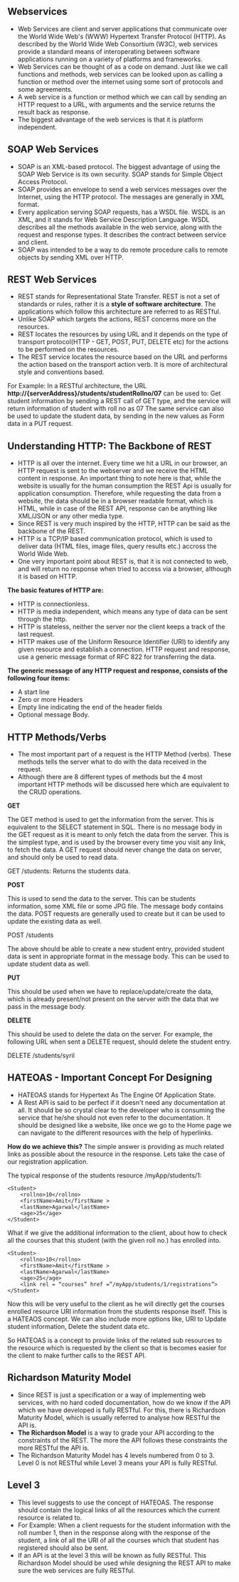 ## Webservices

* Web Services are client and server applications that communicate over the World Wide Web's (WWW) Hypertext Transfer Protocol (HTTP). As described by the World Wide Web Consortium (W3C), web services provide a standard means of interoperating between software applications running on a variety of platforms and frameworks.
* Web Services can be thought of as a code on demand. Just like we call functions and methods, web services can be looked upon as calling a function or method over the internet using some sort of protocols and some agreements.
* A web service is a function or method which we can call by sending an HTTP request to a URL, with arguments and the service returns the result back as response.
* The biggest advantage of the web services is that it is platform independent.

## SOAP Web Services
* SOAP is an XML-based protocol. The biggest advantage of using the SOAP Web Service is its own security. SOAP stands for Simple Object Access Protocol.
* SOAP provides an envelope to send a web services messages over the Internet, using the HTTP protocol. The messages are generally in XML format.
* Every application serving SOAP requests, has a WSDL file. WSDL is an XML, and it stands for Web Service Description Language. WSDL describes all the methods available in the web service, along with the request and response types. It describes the contract between service and client.
* SOAP was intended to be a way to do remote procedure calls to remote objects by sending XML over HTTP.

## REST Web Services
* REST stands for Representational State Transfer. REST is not a set of standards or rules, rather it is a **style of software architecture**. The applications which follow this architecture are referred to as RESTful.
* Unlike SOAP which targets the actions, REST concerns more on the resources. 
* REST locates the resources by using URL and it depends on the type of transport protocol(HTTP - GET, POST, PUT, DELETE etc) for the actions to be performed on the resources. 
* The REST service locates the resource based on the URL and performs the action based on the transport action verb. It is more of architectural style and conventions based.

For Example: In a RESTful architecture, the URL **http://{serverAddress}/students/studentRollno/07** can be used to: Get student information by sending a REST call of GET type, and the service will return information of student with roll no as 07
The same service can also be used to update the student data, by sending in the new values as Form data in a PUT request.

## Understanding HTTP: The Backbone of REST
* HTTP is all over the internet. Every time we hit a URL in our browser, an HTTP request is sent to the webserver and we receive the HTML content in response. An important thing to note here is that, while the website is usually for the human consumption the REST Api is usually for application consumption. Therefore, while requesting the data from a website, the data should be in a browser readable format, which is HTML, while in case of the REST API, response can be anything like XML/JSON or any other media type.
* Since REST is very much inspired by the HTTP, HTTP can be said as the backbone of the REST.
* HTTP is a TCP/IP based communication protocol, which is used to deliver data (HTML files, image files, query results etc.) accross the World Wide Web.
* One very important point about REST is, that it is not connected to web, and will return no response when tried to access via a browser, although it is based on HTTP.

**The basic features of HTTP are:**

* HTTP is connectionless.
* HTTP is media independent, which means any type of data can be sent through the http.
* HTTP is stateless, neither the server nor the client keeps a track of the last request.
* HTTP makes use of the Uniform Resource Identifier (URI) to identify any given resource and establish a connection. HTTP request and response, use a generic message format of RFC 822 for transferring the data.

**The generic message of any HTTP request and response, consists of the following four items:**

* A start line
* Zero or more Headers
* Empty line indicating the end of the header fields
* Optional message Body.

## HTTP Methods/Verbs
* The most important part of a request is the HTTP Method (verbs). These methods tells the server what to do with the data received in the request. 
* Although there are 8 different types of methods but the 4 most important HTTP methods will be discussed here which are equivalent to the CRUD operations. 

**GET**

The GET method is used to get the information from the server. This is equivalent to the SELECT statement in SQL. There is no message body in the GET request as it is meant to only fetch the data from the server. This is the simplest type, and is used by the browser every time you visit any link, to fetch the data. A GET request should never change the data on server, and should only be used to read data.

GET /students: Returns the students data.

**POST**

This is used to send the data to the server. This can be students information, some XML file or some JPG file. The message body contains the data. POST requests are generally used to create but it can be used to update the existing data as well.

POST /students

The above should be able to create a new student entry, provided student data is sent in appropriate format in the message body. This can be used to update student data as well.

**PUT**

This should be used when we have to replace/update/create the data, which is already present/not present on the server with the data that we pass in the message body.

**DELETE**

This should be used to delete the data on the server. For example, the following URL when sent a DELETE request, should delete the student entry.

DELETE /students/syril

## HATEOAS - Important Concept For Designing
* HATEOAS stands for Hypertext As The Engine Of Application State. 
* A Rest API is said to be perfect if it doesn't need any documentation at all. It should be so crystal clear to the developer who is consuming the service that he/she should not even refer to the documentation. It should be designed like a website, like once we go to the Home page we can navigate to the different resources with the help of hyperlinks.

**How do we achieve this?**
The simple answer is providing as much related links as possible about the resource in the response. Lets take the case of our registration application.

The typical response of the students resource /myApp/students/1:
```
<Student>
    <rollno>10</rollno>
    <firstName>Amit</firstName >
    <lastName>Agarwal</lastName>
    <age>25</age>
</Student>
```
What if we give the additional information to the client, about how to check all the courses that this student (with the given roll no.) has enrolled into.
```
<Student>
    <rollno>10</rollno>
    <firstName>Amit</firstName >
    <lastName>Agarwal</lastName>
    <age>25</age>
    <link rel = “courses” href =”/myApp/students/1/registrations”>
</Student>
```
Now this will be very useful to the client as he will directly get the courses enrolled resource URI information from the students response itself. This is a HATEAOS concept. We can also include more options like, URI to Update student information, Delete the student data etc.

So HATEOAS is a concept to provide links of the related sub resources to the resource which is requested by the client so that is becomes easier for the client to make further calls to the REST API.

## Richardson Maturity Model
* Since REST is just a specification or a way of implementing web services, with no hard coded documentation, how do we know if the API which we have developed is fully RESTful. For this, there is Richardson Maturity Model, which is usually referred to analyse how RESTful the API is.
* **The Richardson Model** is a way to grade your API according to the constraints of the REST. The more the API follows these constraints the more RESTful the API is.
* The Richardson Maturity Model has 4 levels numbered from 0 to 3. Level 0 is not RESTful while Level 3 means your API is fully RESTful.

## Level 3
* This level suggests to use the concept of HATEOAS. The response should contain the logical links of all the resources which the current resource is related to.
* For Example: When a client requests for the student information with the roll number 1, then in the response along with the response of the student, a link of all the URI of all the courses which that student has registered should also be sent.
* If an API is at the level 3 this will be known as fully RESTful. This Richardson Model should be used while designing the REST API to make sure the web services are fully RESTful.



